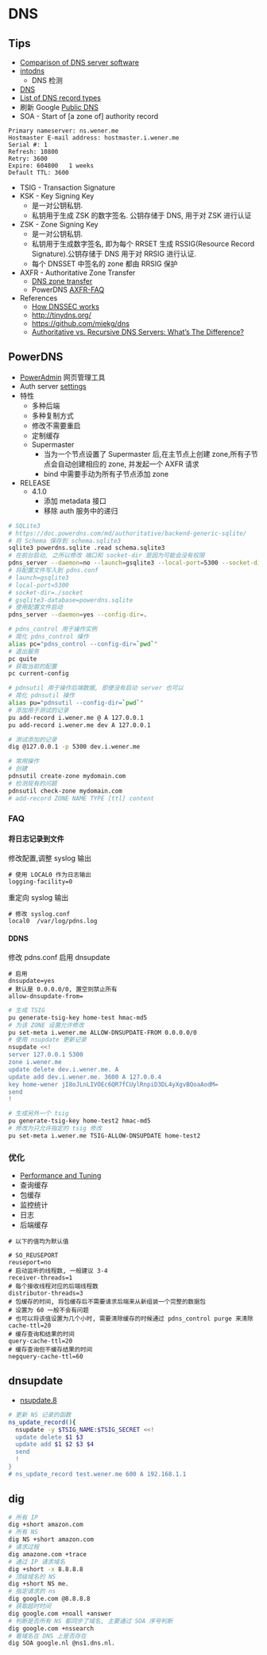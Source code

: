 # DNS


## Tips
* [Comparison of DNS server software](https://en.wikipedia.org/wiki/Comparison_of_DNS_server_software)
* [intodns](https://intodns.com)
  * DNS 检测
* [DNS](https://zh.wikipedia.org/zh-cn/%E5%9F%9F%E5%90%8D%E7%B3%BB%E7%BB%9F)
* [List of DNS record types](https://en.wikipedia.org/wiki/List_of_DNS_record_types)
* 刷新 Google [Public DNS](https://developers.google.com/speed/public-dns/cache)
* SOA - Start of [a zone of] authority record
```
Primary nameserver: ns.wener.me
Hostmaster E-mail address: hostmaster.i.wener.me
Serial #: 1
Refresh: 10800
Retry: 3600
Expire: 604800   1 weeks
Default TTL: 3600
```
* TSIG - Transaction Signature
* KSK - Key Signing Key
  * 是一对公钥私钥.
  * 私钥用于生成 ZSK 的数字签名. 公钥存储于 DNS, 用于对 ZSK 进行认证
* ZSK - Zone Signing Key
  * 是一对公钥私钥.
  * 私钥用于生成数字签名, 即为每个 RRSET 生成 RSSIG(Resource Record Signature).公钥存储于 DNS 用于对 RRSIG 进行认证.
  * 每个 DNSSET 中签名的 zone 都由 RRSIG 保护
* AXFR - Authoritative Zone Transfer
  * [DNS zone transfer](https://en.wikipedia.org/wiki/DNS_zone_transfer)
  * PowerDNS [AXFR-FAQ](https://github.com/PowerDNS/pdns/wiki/AXFR-FAQ)
* References
  * [How DNSSEC works](https://www.cloudflare.com/dns/dnssec/how-dnssec-works/)
  * http://tinydns.org/
  * https://github.com/miekg/dns
  * [Authoritative vs. Recursive DNS Servers: What’s The Difference?](http://social.dnsmadeeasy.com/blog/authoritative-vs-recursive-dns-servers-whats-the-difference/)


## PowerDNS
* [PowerAdmin](http://www.poweradmin.org/) 网页管理工具
* Auth server [settings](https://doc.powerdns.com/md/authoritative/settings/)
* 特性
  * 多种后端
  * 多种复制方式
  * 修改不需要重启
  * 定制缓存
  * Supermaster
    * 当为一个节点设置了 Supermaster 后,在主节点上创建 zone,所有子节点会自动创建相应的 zone, 并发起一个 AXFR 请求
    * bind 中需要手动为所有子节点添加 zone
* RELEASE
  * 4.1.0
    * 添加 metadata 接口
    * 移除 auth 服务中的递归

```bash
# SQLite3
# https://doc.powerdns.com/md/authoritative/backend-generic-sqlite/
# 将 Schema 保存到 schema.sqlite3
sqlite3 powerdns.sqlite .read schema.sqlite3
# 在前台启动, 之所以修改 端口和 socket-dir 是因为可能会没有权限
pdns_server --daemon=no --launch=gsqlite3 --local-port=5300 --socket-dir=`pwd`/socket
# 将配置文件写入到 pdns.conf
# launch=gsqlite3
# local-port=5300
# socket-dir=./socket
# gsqlite3-database=powerdns.sqlite
# 使用配置文件启动
pdns_server --daemon=yes --config-dir=.

# pdns_control 用于操作实例
# 简化 pdns_control 操作
alias pc="pdns_control --config-dir=`pwd`"
# 退出服务
pc quite
# 获取当前的配置
pc current-config

# pdnsutil 用于操作后端数据, 即便没有启动 server 也可以
# 简化 pdnsutil 操作
alias pu="pdnsutil --config-dir=`pwd`"
# 添加用于测试的记录
pu add-record i.wener.me @ A 127.0.0.1
pu add-record i.wener.me dev A 127.0.0.1

# 测试添加的记录
dig @127.0.0.1 -p 5300 dev.i.wener.me

# 常用操作
# 创建
pdnsutil create-zone mydomain.com
# 检测现有的问题
pdnsutil check-zone mydomain.com
# add-record ZONE NAME TYPE [ttl] content

```

### FAQ
#### 将日志记录到文件

修改配置,调整 syslog 输出
```
# 使用 LOCAL0 作为日志输出
logging-facility=0
```

重定向 syslog 输出

```
# 修改 syslog.conf
local0	/var/log/pdns.log
```

#### DDNS

修改 pdns.conf 启用 dnsupdate
```
# 启用
dnsupdate=yes
# 默认是 0.0.0.0/0, 置空则禁止所有
allow-dnsupdate-from=
```

```bash
# 生成 TSIG
pu generate-tsig-key home-test hmac-md5
# 为该 ZONE 设置允许修改
pu set-meta i.wener.me ALLOW-DNSUPDATE-FROM 0.0.0.0/0
# 使用 nsupdate 更新记录
nsupdate <<!
server 127.0.0.1 5300
zone i.wener.me
update delete dev.i.wener.me. A
update add dev.i.wener.me. 3600 A 127.0.0.4
key home-wener jI8oJLnLIVOEc6QR7fCUylRnpiD3DL4yXgvBQoaAodM=
send
!

# 生成另外一个 tsig
pu generate-tsig-key home-test2 hmac-md5
# 修改为只允许指定的 tsig 修改
pu set-meta i.wener.me TSIG-ALLOW-DNSUPDATE home-test2
```

### 优化
* [Performance and Tuning](https://doc.powerdns.com/md/authoritative/performance/)
* 查询缓存
* 包缓存
* 监控统计
* 日志
* 后端缓存

```
# 以下的值均为默认值

# SO_REUSEPORT
reuseport=no
# 启动监听的线程数, 一般建议 3-4
receiver-threads=1
# 每个接收线程对应的后端线程数
distributor-threads=3
# 包缓存的时间, 将包缓存后不需要请求后端来从新组装一个完整的数据包
# 设置为 60 一般不会有问题
# 也可以将该值设置为几个小时, 需要清除缓存的时候通过 pdns_control purge 来清除
cache-ttl=20
# 缓存查询和结果的时间
query-cache-ttl=20
# 缓存查询但不缓存结果的时间
negquery-cache-ttl=60
```

## dnsupdate
* [nsupdate.8](https://linux.die.net/man/8/nsupdate)

```bash
# 更新 NS 记录的函数
ns_update_record(){
  nsupdate -y $TSIG_NAME:$TSIG_SECRET <<!
  update delete $1 $3
  update add $1 $2 $3 $4
  send
  !
}
# ns_update_record test.wener.me 600 A 192.168.1.1
```

## dig

```bash
# 所有 IP
dig +short amazon.com
# 所有 NS
dig NS +short amazon.com
# 请求过程
dig amazone.com +trace
# 通过 IP 请求域名
dig +short -x 8.8.8.8
# 顶级域名的 NS
dig +short NS me.
# 指定请求的 ns
dig google.com @8.8.8.8
# 获取超时时间
dig google.com +noall +answer
# 判断是否所有 NS 都同步了域名, 主要通过 SOA 序号判断
dig google.com +nssearch
# 看域名在 DNS 上是否存在
dig SOA google.nl @ns1.dns.nl.
```

